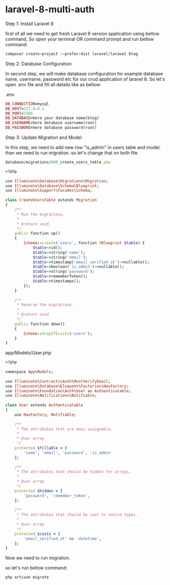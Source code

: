 # laravel-8-multi-auth

Step 1: Install Laravel 8

first of all we need to get fresh Laravel 8 version application using bellow command, So open your terminal OR command prompt and run bellow command:
```ruby
composer create-project --prefer-dist laravel/laravel blog
```
Step 2: Database Configuration

In second step, we will make database configuration for example database name, username, password etc for our crud application of laravel 8. So let's open .env file and fill all details like as bellow:

.env
```ruby
DB_CONNECTION=mysql
DB_HOST=127.0.0.1
DB_PORT=3306
DB_DATABASE=here your database name(blog)
DB_USERNAME=here database username(root)
DB_PASSWORD=here database password(root)
```
Step 3: Update Migration and Model

In this step, we need to add new row "is_admin" in users table and model. than we need to run migration. so let's change that on both file.
```ruby
database/migrations/000_create_users_table.php
```
```ruby
<?php
   
use Illuminate\Database\Migrations\Migration;
use Illuminate\Database\Schema\Blueprint;
use Illuminate\Support\Facades\Schema;
   
class CreateUsersTable extends Migration
{
    /**
     * Run the migrations.
     *
     * @return void
     */
    public function up()
    {
        Schema::create('users', function (Blueprint $table) {
            $table->id();
            $table->string('name');
            $table->string('email');
            $table->timestamp('email_verified_at')->nullable();
            $table->boolean('is_admin')->nullable();
            $table->string('password');
            $table->rememberToken();
            $table->timestamps();
        });
    }
  
    /**
     * Reverse the migrations.
     *
     * @return void
     */
    public function down()
    {
        Schema::dropIfExists('users');
    }
}
```

app/Models/User.php
```ruby
<?php
  
namespace App\Models;
  
use Illuminate\Contracts\Auth\MustVerifyEmail;
use Illuminate\Database\Eloquent\Factories\HasFactory;
use Illuminate\Foundation\Auth\User as Authenticatable;
use Illuminate\Notifications\Notifiable;
  
class User extends Authenticatable
{
    use HasFactory, Notifiable;
  
    /**
     * The attributes that are mass assignable.
     *
     * @var array
     */
    protected $fillable = [
        'name', 'email', 'password', 'is_admin'
    ];
  
    /**
     * The attributes that should be hidden for arrays.
     *
     * @var array
     */
    protected $hidden = [
        'password', 'remember_token',
    ];
  
    /**
     * The attributes that should be cast to native types.
     *
     * @var array
     */
    protected $casts = [
        'email_verified_at' => 'datetime',
    ];
}
```
Now we need to run migration.

so let's run bellow command:
```ruby
php artisan migrate
```
